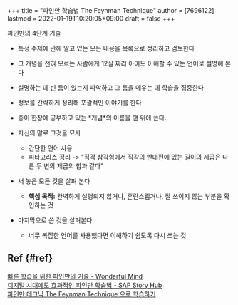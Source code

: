 +++
title = "파인만 학습법 The Feynman Technique"
author = [7696122]
lastmod = 2022-01-19T10:20:05+09:00
draft = false
+++

파인만의 4단계 기술  

-   특정 주제에 관해 알고 있는 모든 내용을 목록으로 정리하고 검토한다
-   그 개념을 전혀 모르는 사람에게 12살 짜리 아이도 이해할 수 있는 언어로 설명해 본다
-   설명하는 데 빈 틈이 있는지 파악하고 그 틈을 메우는 데 학습을 집중한다
-   정보를 간략하게 정리해 포괄적인 이야기를 한다

-   종이 한장에 공부하고 있는 \*개념\*의 이름을 맨 위에 쓴다.
-   자신의 말로 그것을 묘사  
    -   간단한 언어 사용
    -   피타고라스 정리 -> "직각 삼각형에서 직각의 반대편에 있는 길이의 제곱은 다른 두 변의 제곱의 합과 같다"
-   써 놓은 모든 것을 살펴 본다  
    -   **핵심 목적:** 완벽하게 설명되지 않거나, 혼란스럽거나, 잘 쓰이지 않는 부분을 확인하는 것
-   마지막으로 쓴 것을 살펴본다  
    -   너무 복잡한 언어를 사용했다면 이해하기 쉽도록 다시 쓰는 것


## Ref {#ref}

[빠른 학습을 위한 파인만의 기술 - Wonderful Mind](https://wonderfulmind.co.kr/feynman-technique-fast-learning/)  
[디지털 시대에도 효과적인 파인만 학습법 - SAP Story Hub](https://sapstoryhub.co.kr/%EB%94%94%EC%A7%80%ED%84%B8-%EC%8B%9C%EB%8C%80%EC%97%90%EB%8F%84-%ED%9A%A8%EA%B3%BC%EC%A0%81%EC%9D%B8-%ED%8C%8C%EC%9D%B8%EB%A7%8C-%ED%95%99%EC%8A%B5%EB%B2%95/)  
[파인만 테크닉 The Feynman Technique 으로 학습하기](https://antilibrary.org/1442)
